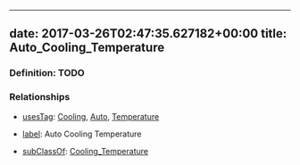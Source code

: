 
---
date: 2017-03-26T02:47:35.627182+00:00
title: Auto_Cooling_Temperature
---
### Definition: TODO

### Relationships

* [usesTag](https://brickschema.org/schema/1.0/BrickFrame#usesTag): [Cooling](https://brickschema.org/schema/1.0/BrickTag#Cooling), [Auto](https://brickschema.org/schema/1.0/BrickTag#Auto), [Temperature](https://brickschema.org/schema/1.0/BrickTag#Temperature)

* [label](http://www.w3.org/2000/01/rdf-schema#label): Auto Cooling Temperature

* [subClassOf](http://www.w3.org/2000/01/rdf-schema#subClassOf): [Cooling_Temperature](https://brickschema.org/schema/1.0/Brick#Cooling_Temperature)
